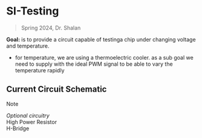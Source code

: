 # SI-Testing

> Spring 2024, Dr. Shalan

**Goal:** is to provide a circuit capable of testinga chip under changing voltage and temperature. 
- for temperature, we are using a thermoelectric cooler. as a sub goal we need to supply with the ideal PWM signal to be able to vary the temperature rapidly

## Current Circuit Schematic








>[!NOTE] 
>
> *Optional circuitry* \
> High Power Resistor \
> H-Bridge
